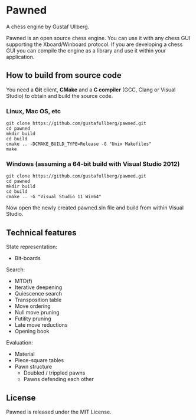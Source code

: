 # Pawned
A chess engine by Gustaf Ullberg.

Pawned is an open source chess engine. You can use it with any chess GUI supporting the Xboard/Winboard protocol.
If you are developing a chess GUI you can compile the engine as a library and use it within your application.

## How to build from source code
You need a **Git** client, **CMake** and a **C compiler** (GCC, Clang or Visual Studio) to obtain and build the source code.

### Linux, Mac OS, etc
```
git clone https://github.com/gustafullberg/pawned.git
cd pawned
mkdir build
cd build
cmake .. -DCMAKE_BUILD_TYPE=Release -G "Unix Makefiles" 
make
```
### Windows (assuming a 64-bit build with Visual Studio 2012)
```
git clone https://github.com/gustafullberg/pawned.git
cd pawned
mkdir build
cd build
cmake .. -G "Visual Studio 11 Win64"
```
Now open the newly created pawned.sln file and build from within Visual Studio.

## Technical features

State representation:

* Bit-boards

Search:

* MTD(f)
* Iterative deepening
* Quiescence search
* Transposition table
* Move ordering
* Null move pruning
* Futility pruning
* Late move reductions
* Opening book

Evaluation:

* Material
* Piece-square tables
* Pawn structure 
   * Doubled / trippled pawns
   * Pawns defending each other

## License
Pawned is released under the MIT License. 
